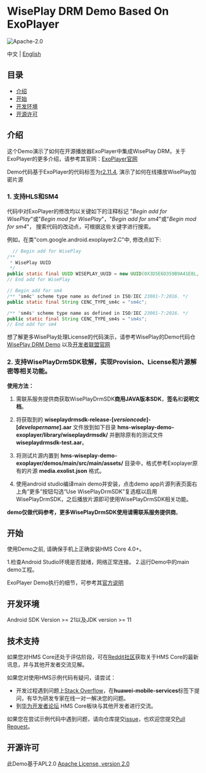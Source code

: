 # WisePlay DRM Demo Based On ExoPlayer #

![Apache-2.0](https://img.shields.io/badge/license-Apache-blue)

中文 | [English](./README.md)

## 目录

* [介绍](#介绍)
* [开始](#开始)
* [开发环境](#开发环境)
* [开源许可](#开源许可)

## 介绍

这个Demo演示了如何在开源播放器ExoPlayer中集成WisePlay DRM，关于ExoPlayer的更多介绍，请参考其官网：[ExoPlayer官网](https://exoplayer.dev/)

Demo代码基于ExoPlayer的代码标签为[r2.11.4](https://github.com/google/ExoPlayer/releases/tag/r2.11.4), 演示了如何在线播放WisePlay加密片源
### 1. 支持HLS和SM4
代码中对ExoPlayer的修改均以关键如下的注释标记
"*Begin add for WisePlay*"或"*Begin mod for WisePlay*"，"*Begin add for sm4*"或"*Begin mod for sm4*"，
搜索代码的改动点，可根据这些关键字进行搜索。

例如，在类"com.google.android.exoplayer2.C"中, 修改点如下:
```java
  // Begin add for WisePlay
/**
 * WisePlay UUID
 */
public static final UUID WISEPLAY_UUID = new UUID(0X3D5E6D359B9A41E8L, 0XB843DD3C6E72C42CL);
// End add for WisePlay

// Begin add for sm4
/** "sm4c" scheme type name as defined in ISO/IEC 23001-7:2016. */
public static final String CENC_TYPE_sm4c = "sm4c";

/** "sm4s" scheme type name as defined in ISO/IEC 23001-7:2016. */
public static final String CENC_TYPE_sm4s = "sm4s";
// End add for sm4
```

想了解更多WisePlay处理License的代码演示，请参考WisePlay的Demo代码仓 [WisePlay DRM Demo](https://github.com/HMS-Core/hms-wiseplay-demo) 以及[开发者联盟官网](https://developer.huawei.com/consumer/en/doc/development/HMS-Guides/wiseplay-introduction)

### 2. 支持WisePlayDrmSDK软解，实现Provision、License和片源解密等相关功能。

**使用方法：**
1. 需联系服务提供商获取WisePlayDrmSDK**商用JAVA版本SDK**，**签名**和**说明文档**。

2. 将获取到的 **wiseplaydrmsdk-release-[*versioncode*]-[*developername*].aar** 文件放到如下目录 **hms-wiseplay-demo-exoplayer/library/wiseplaydrmsdk/** 并删除原有的测试文件 **wiseplaydrmsdk-test.aar**。
   
3. 将测试片源内置到 **hms-wiseplay-demo-exoplayer/demos/main/src/main/assets/** 目录中，格式参考Exoplayer原有的片源 **media.exolist.json** 格式。

4. 使用android studio编译main demo并安装，点击demo app片源列表页面右上角“更多”按钮勾选“Use WisePlayDrmSDK”复选框以启用WisePlayDrmSDK，之后播放片源即可使用WisePlayDrmSDK相关功能。

**demo仅做代码参考，更多WisePlayDrmSDK使用请需联系服务提供商**。


## 开始

使用Demo之前, 请确保手机上正确安装HMS Core 4.0+。

1.检查Android Studio环境是否就绪，网络正常连接。
2.运行Demo中的main demo工程。

ExoPlayer Demo执行的细节，可参考其[官方说明](https://github.com/google/ExoPlayer/blob/release-v2/demos/README.md)

## 开发环境

Android SDK Version >= 21以及JDK version >= 11

## 技术支持
如果您对HMS Core还处于评估阶段，可在[Reddit社区](https://www.reddit.com/r/HMSCore/)获取关于HMS Core的最新讯息，并与其他开发者交流见解。

如果您对使用HMS示例代码有疑问，请尝试：
- 开发过程遇到问题上[Stack Overflow](https://stackoverflow.com/questions/tagged/huawei-mobile-services)，在**huawei-mobile-services**标签下提问，有华为研发专家在线一对一解决您的问题。
- 到[华为开发者论坛](https://developer.huawei.com/consumer/cn/forum/blockdisplay?fid=18) HMS Core板块与其他开发者进行交流。

如果您在尝试示例代码中遇到问题，请向仓库提交[issue](https://github.com/HMS-Core/hms-wiseplay-demo-exoplayer/issues)，也欢迎您提交[Pull Request](https://github.com/HMS-Core/hms-wiseplay-demo-exoplayer/pulls)。

## 开源许可

此Demo基于APL2.0 [Apache License, version 2.0](http://www.apache.org/licenses/LICENSE-2.0)
